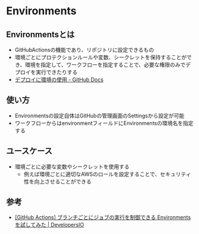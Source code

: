 # Environments

## Environmentsとは

- GitHubActionsの機能であり、リポジトリに設定できるもの
- 環境ごとにプロテクションルールや変数、シークレットを保持することができ、環境を指定して、ワークフローを指定することで、必要な権限のみでデプロイを実行できたりする
- [デプロイに環境の使用 - GitHub Docs](https://docs.github.com/ja/actions/managing-workflow-runs-and-deployments/managing-deployments/managing-environments-for-deployment)

## 使い方

- Environmentsの設定自体はGitHubの管理画面のSettingsから設定が可能
- ワークフローからはenvironmentフィールドにEnvironmentsの環境名を指定する

## ユースケース

- 環境ごとに必要な変数やシークレットを使用する
  - 例えば環境ごとに適切なAWSのロールを設定することで、セキュリティ性を向上させることができる

## 参考

- [[GitHub Actions] ブランチごとにジョブの実行を制御できる Environments を試してみた | DevelopersIO](https://dev.classmethod.jp/articles/github-actions-environment-secrets-and-environment-variables/)
